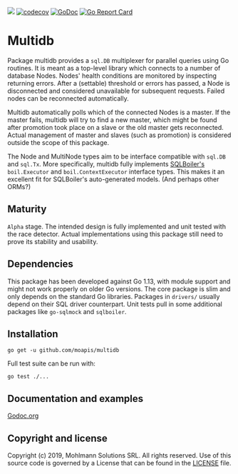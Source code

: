 [![](https://github.com/moapis/multidb/workflows/Go1.13/badge.svg)](https://github.com/moapis/multidb/actions?query=workflow%3A%22Go1.13%22)
[![codecov](https://codecov.io/gh/moapis/multidb/branch/master/graph/badge.svg)](https://codecov.io/gh/moapis/multidb)
[![GoDoc](https://godoc.org/github.com/moapis/multidb?status.svg)](https://godoc.org/github.com/moapis/multidb)
[![Go Report Card](https://goreportcard.com/badge/github.com/moapis/multidb)](https://goreportcard.com/report/github.com/moapis/multidb)


# Multidb

Package multidb provides a `sql.DB` multiplexer for parallel queries using Go routines.
It is meant as a top-level library which connects to a number of database Nodes.
Nodes' health conditions are monitored by inspecting returning errors.
After a (settable) threshold or errors has passed,
a Node is disconnected and considered unavailable for subsequent requests.
Failed nodes can be reconnected automatically.

Multidb automatically polls which of the connected Nodes is a master.
If the master fails, multidb will try to find a new master,
which might be found after promotion took place on a slave
or the old master gets reconnected.
Actual management of master and slaves (such as promotion)
is considered outside the scope of this package.

The Node and MultiNode types aim to be interface compatible with `sql.DB` and `sql.Tx`.
More specifically, multidb fully implements [SQLBoiler's](https://github.com/volatiletech/sqlboiler)
`boil.Executor` and `boil.ContextExecutor` interface types.
This makes it an excellent fit for SQLBoiler's auto-generated models.
(And perhaps other ORMs?)

## Maturity

`Alpha` stage. The intended design is fully implemented and unit tested with the race detector.
Actual implementations using this package still need to prove its stability and usability.

## Dependencies

This package has been developed against Go 1.13, with module support and might not work properly on older Go versions.
The core package is slim and only depends on the standard Go libraries. 
Packages in `drivers/` usually depend on their SQL driver counterpart.
Unit tests pull in some additional packages like `go-sqlmock` and `sqlboiler`.

## Installation

````
go get -u github.com/moapis/multidb
````

Full test suite can be run with:

````
go test ./...
````

## Documentation and examples

[Godoc.org](https://godoc.org/github.com/moapis/multidb)

## Copyright and license

Copyright (c) 2019, Mohlmann Solutions SRL. All rights reserved.
Use of this source code is governed by a License that can be found in the [LICENSE](LICENSE) file.